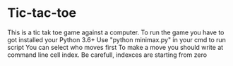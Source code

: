 # Tic-tac-toe
This is a tic tak toe game against a computer.
To run the game you have to got installed your Python 3.6+
Use "python minimax.py" in your cmd to run script
You can select who moves first
To make a move you should write at command line cell index. Be carefull, indexces are starting from zero
